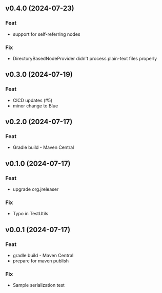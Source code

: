 ## v0.4.0 (2024-07-23)

### Feat

- support for self-referring nodes

### Fix

- DirectoryBasedNodeProvider didn't process plain-text files properly

## v0.3.0 (2024-07-19)

### Feat

- CICD updates (#5)
- minor change to Blue

## v0.2.0 (2024-07-17)

### Feat

- Gradle build - Maven Central

## v0.1.0 (2024-07-17)

### Feat

- upgrade org.jreleaser

### Fix

- Typo in TestUtils

## v0.0.1 (2024-07-17)

### Feat

- gradle build - Maven Central
- prepare for maven publish

### Fix

- Sample serialization test
